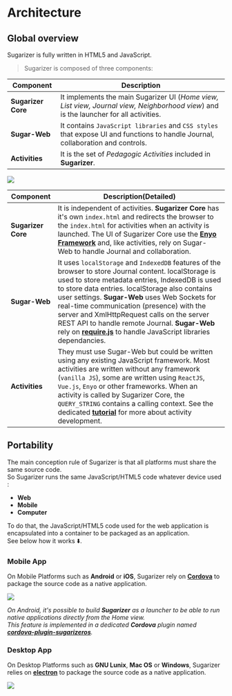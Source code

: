 # Architecture

## Global overview 
Sugarizer is fully written in HTML5 and JavaScript.

> Sugarizer is composed of three components:

| Component | Description |
| --------- | ----------- |
| **Sugarizer Core** | It implements the main Sugarizer UI (*Home view, List view, Journal view, Neighborhood view*) and is the launcher for all activities. |
| **Sugar-Web** | It contains `JavaScript libraries` and `CSS styles` that expose UI and functions to handle Journal, collaboration and controls. |
| **Activities** | It is the set of *Pedagogic Activities* included in **Sugarizer**. |

![](images/global-architecture.svg)

| **Component** | **Description(Detailed)** | 
| ------------- | ------------------------- |
| **Sugarizer Core** | It is independent of activities. **Sugarizer Core** has it's own `index.html` and redirects the browser to the `index.html` for activities when an activity is launched. The UI of Sugarizer Core use the **[Enyo Framework](http://enyojs.com/)** and, like activities, rely on Sugar-Web to handle Journal and collaboration. |
| **Sugar-Web** | It uses `localStorage` and `IndexedDB` features of the browser to store Journal content. localStorage is used to store metadata entries, IndexedDB is used to store data entries. localStorage also contains user settings. **Sugar-Web** uses Web Sockets for real-time communication (presence) with the server and XmlHttpRequest calls on the server REST API to handle remote Journal. **Sugar-Web** rely on **[require.js](http://www.requirejs.org/)** to handle JavaScript libraries dependancies. |
| **Activities** | They must use Sugar-Web but could be written using any existing JavaScript framework. Most activities are written without any framework (`vanilla JS`), some are written using `ReactJS`, `Vue.js`, `Enyo` or other frameworks. When an activity is called by Sugarizer Core, the `QUERY_STRING` contains a calling context. See the dedicated **[tutorial](tutorial.md)** for more about activity development. |

## Portability

The main conception rule of Sugarizer is that all platforms must share the same source code. <br>
So Sugarizer runs the same JavaScript/HTML5 code whatever device used : 
* **Web** 
* **Mobile**
* **Computer**

To do that, the JavaScript/HTML5 code used for the web application is encapsulated into a container to be packaged as an application. <br>
See below how it works :arrow_down:.

### Mobile App

On Mobile Platforms such as **Android** or **iOS**, Sugarizer rely on **[Cordova](http://cordova.apache.org/)** to package the source code as a native application.

![](images/mobile-architecture.svg)

*On Android, it's possible to build **Sugarizer** as a launcher to be able to run native applications directly from the Home view. <br>
This feature is implemented in a dedicated **Cordova** plugin named **[cordova-plugin-sugarizeros](https://github.com/llaske/cordova-plugin-sugarizeros)**.*


### Desktop App

On Desktop Platforms such as **GNU Lunix**, **Mac OS** or **Windows**, Sugarizer relies on **[electron](https://github.com/electron/electron)** to package the source code as a native application.

![](images/app-architecture.svg)

